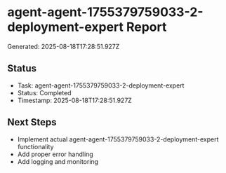 # agent-agent-1755379759033-2-deployment-expert Report

Generated: 2025-08-18T17:28:51.927Z

## Status
- Task: agent-agent-1755379759033-2-deployment-expert
- Status: Completed
- Timestamp: 2025-08-18T17:28:51.927Z

## Next Steps
- Implement actual agent-agent-1755379759033-2-deployment-expert functionality
- Add proper error handling
- Add logging and monitoring
